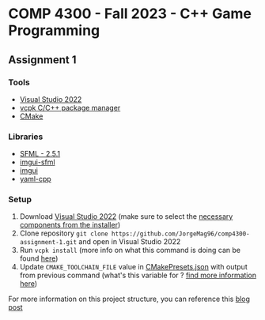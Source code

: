 # COMP 4300 - Fall 2023 - C++ Game Programming
## Assignment 1

### Tools
- [Visual Studio 2022](https://visualstudio.microsoft.com/vs/)
- [vcpk C/C++ package manager](https://devblogs.microsoft.com/cppblog/vcpkg-is-now-included-with-visual-studio/)
- [CMake](https://cmake.org/)

### Libraries
- [SFML - 2.5.1](https://github.com/SFML/SFML)
- [imgui-sfml](https://github.com/SFML/imgui-sfml)
- [imgui](https://github.com/ocornut/imgui)
- [yaml-cpp](https://github.com/jbeder/yaml-cpp)

### Setup

1. Download [Visual Studio 2022](https://visualstudio.microsoft.com/vs/) (make sure to select the [necessary components from the installer](https://devblogs.microsoft.com/cppblog/vcpkg-is-now-included-with-visual-studio/#:~:text=You%20can%20also%20find%20it%20in%20the%20installer%20by%20searching%20for%20vcpkg%20package%20manager%20under%20the%20Individual%20components%20tab.))
2. Clone repository ```git clone https://github.com/JorgeMag96/comp4300-assignment-1.git``` and open in Visual Studio 2022
4. Run ```vcpk install``` (more info on what this command is doing can be found [here](https://learn.microsoft.com/en-us/vcpkg/commands/install))
5. Update ```CMAKE_TOOLCHAIN_FILE``` value in [CMakePresets.json](./CMakePresets.json#L13) with output from previous command (what's this variable for ? [find more information here](https://cmake.org/cmake/help/latest/variable/CMAKE_TOOLCHAIN_FILE.html))

For more information on this project structure, you can reference this [blog post](https://learn.microsoft.com/en-us/vcpkg/users/buildsystems/cmake-integration)
